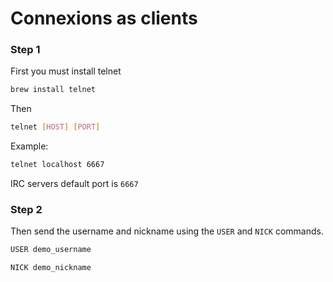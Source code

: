 # Connexions as clients

### Step 1

First you must install telnet

```bash
brew install telnet
```

Then

```bash
telnet [HOST] [PORT]
```

Example:

```bash
telnet localhost 6667
```

IRC servers default port is `6667`

### Step 2

Then send the username and nickname using the `USER` and `NICK` commands.

```bash
USER demo_username
```

```bash
NICK demo_nickname
```